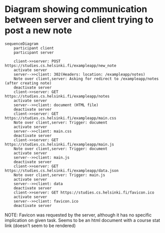 # Diagram showing communication between server and client trying to post a new note

```mermaid
sequenceDiagram
    participant client
    participant server

    client->>server: POST https://studies.cs.helsinki.fi/exampleapp/new_note
    activate server
    server-->>client: 302(Headers: location: /exampleapp/notes)
    Note over client,server: Asking for redirect to /exampleapp/notes (after creating note)
    deactivate server
    client->>server: GET https://studies.cs.helsinki.fi/exampleapp/notes
    activate server
    server-->>client: document (HTML file)
    deactivate server
    client->>server: GET https://studies.cs.helsinki.fi/exampleapp/main.css
    Note over client,server: Trigger: document
    activate server
    server-->>client: main.css
    deactivate server
    client->>server: GET https://studies.cs.helsinki.fi/exampleapp/main.js
    Note over client,server: Trigger: document
    activate server
    server-->>client: main.js
    deactivate server
    client->>server: GET https://studies.cs.helsinki.fi/exampleapp/data.json
    Note over client,server: Trigger: main.js
    activate server
    server-->>client: data
    deactivate server
    client->>server: GET https://studies.cs.helsinki.fi/favicon.ico
    activate server
    server-->>client: favicon.ico
    deactivate server
```

NOTE:
Favicon was requested by the server, although it has no specific implication on given task. Seems to be an html document with a course stat link (doesn't seem to be rendered)